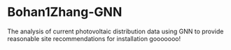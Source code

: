 # Bohan1Zhang-GNN
The analysis of current photovoltaic distribution data using GNN to provide reasonable site recommendations for installation
gooooooo!
